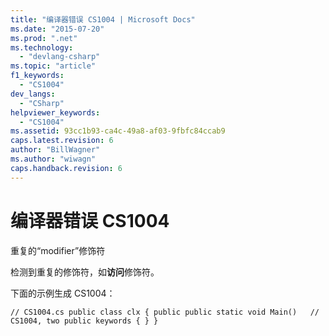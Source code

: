 ```yaml
---
title: "编译器错误 CS1004 | Microsoft Docs"
ms.date: "2015-07-20"
ms.prod: ".net"
ms.technology: 
  - "devlang-csharp"
ms.topic: "article"
f1_keywords: 
  - "CS1004"
dev_langs: 
  - "CSharp"
helpviewer_keywords: 
  - "CS1004"
ms.assetid: 93cc1b93-ca4c-49a8-af03-9fbfc84ccab9
caps.latest.revision: 6
author: "BillWagner"
ms.author: "wiwagn"
caps.handback.revision: 6
---
```

# 编译器错误 CS1004
重复的“modifier”修饰符  
  
 检测到重复的修饰符，如**访问**修饰符。  
  
 下面的示例生成 CS1004：  
  
```  
// CS1004.cs public class clx { public public static void Main()   // CS1004, two public keywords { } }  
```